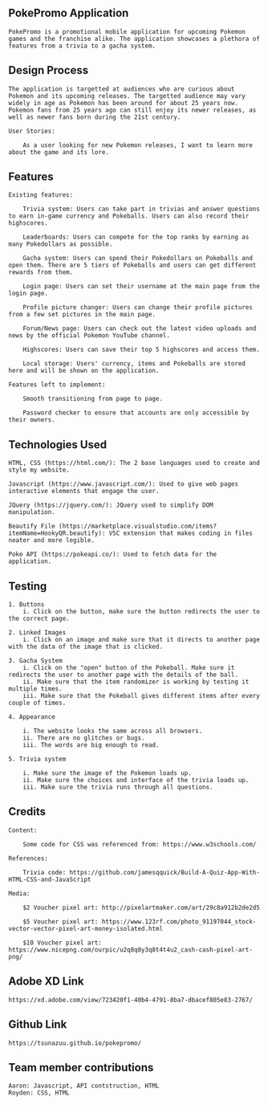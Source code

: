 ## PokePromo Application

    PokePromo is a promotional mobile application for upcoming Pokemon games and the franchise alike. The application showcases a plethora of features from a trivia to a gacha system.

## Design Process

    The application is targetted at audiences who are curious about Pokemon and its upcoming releases. The targetted audience may vary widely in age as Pokemon has been around for about 25 years now. Pokemon fans from 25 years ago can still enjoy its newer releases, as well as newer fans born during the 21st century.

    User Stories:

        As a user looking for new Pokemon releases, I want to learn more about the game and its lore.

## Features

    Existing features:

        Trivia system: Users can take part in trivias and answer questions to earn in-game currency and Pokeballs. Users can also record their highscores.

        Leaderboards: Users can compete for the top ranks by earning as many Pokedollars as possible.

        Gacha system: Users can spend their Pokedollars on Pokeballs and open them. There are 5 tiers of Pokeballs and users can get different rewards from them.

        Login page: Users can set their username at the main page from the login page.

        Profile picture changer: Users can change their profile pictures from a few set pictures in the main page.

        Forum/News page: Users can check out the latest video uploads and news by the official Pokemon YouTube channel.

        Highscores: Users can save their top 5 highscores and access them.

        Local storage: Users' currency, items and Pokeballs are stored here and will be shown on the application.

    Features left to implement:

        Smooth transitioning from page to page.

        Password checker to ensure that accounts are only accessible by their owners.

## Technologies Used

    HTML, CSS (https://html.com/): The 2 base languages used to create and style my website.

    Javascript (https://www.javascript.com/): Used to give web pages interactive elements that engage the user.

    JQuery (https://jquery.com/): JQuery used to simplify DOM manipulation.

    Beautify File (https://marketplace.visualstudio.com/items?itemName=HookyQR.beautify): VSC extension that makes coding in files neater and more legible.

    Poke API (https://pokeapi.co/): Used to fetch data for the application.

## Testing

    1. Buttons
        i. Click on the button, make sure the button redirects the user to the correct page.

    2. Linked Images
        i. Click on an image and make sure that it directs to another page with the data of the image that is clicked.
    
    3. Gacha System
        i. Click on the "open" button of the Pokeball. Make sure it redirects the user to another page with the details of the ball.
        ii. Make sure that the item randomizer is working by testing it multiple times.
        iii. Make sure that the Pokeball gives different items after every couple of times.

    4. Appearance

        i. The website looks the same across all browsers.
        ii. There are no glitches or bugs.
        iii. The words are big enough to read.

    5. Trivia system

        i. Make sure the image of the Pokemon loads up.
        ii. Make sure the choices and interface of the trivia loads up.
        iii. Make sure the trivia runs through all questions.

## Credits

    Content:

        Some code for CSS was referenced from: https://www.w3schools.com/

    References:

        Trivia code: https://github.com/jamesqquick/Build-A-Quiz-App-With-HTML-CSS-and-JavaScript

    Media:

        $2 Voucher pixel art: http://pixelartmaker.com/art/29c8a912b2de2d5

        $5 Voucher pixel art: https://www.123rf.com/photo_91197044_stock-vector-vector-pixel-art-money-isolated.html

        $10 Voucher pixel art: https://www.nicepng.com/ourpic/u2q8q8y3q8t4t4u2_cash-cash-pixel-art-png/

## Adobe XD Link
    https://xd.adobe.com/view/723420f1-40b4-4791-8ba7-dbacef805e83-2767/


## Github Link
    https://tsunazuu.github.io/pokepromo/

## Team member contributions

    Aaron: Javascript, API contstruction, HTML
    Royden: CSS, HTML
